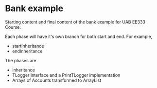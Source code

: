 # Bank example

Starting content and final content of the bank example for UAB EE333 Course.

Each phase will have it's own branch for both start and end.  For example,

  * startInheritance
  * endInheritance

The phases are

  * Inheritance
  * TLogger Interface and a PrintTLogger implementation
  * Arrays of Accounts transformed to ArrayList

